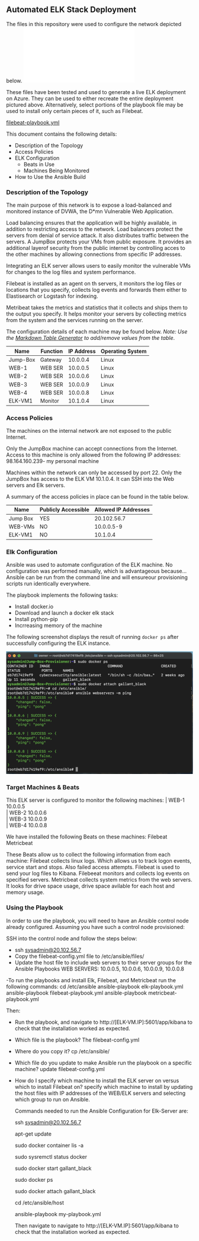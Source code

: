 ## Automated ELK Stack Deployment

The files in this repository were used to configure the network depicted below.
![HW 12 Diagram.drawio.pdf](Diagrams/HW_12_Diagram.drawio.pdf)

These files have been tested and used to generate a live ELK deployment on Azure. They can be used to either recreate the entire deployment pictured above. Alternatively, select portions of the playbook file may be used to install only certain pieces of it, such as Filebeat.

[filebeat-playbook.yml](Ansible/my-playbook.yml)

This document contains the following details:
- Description of the Topology
- Access Policies
- ELK Configuration
   - Beats in Use
   - Machines Being Monitored
- How to Use the Ansible Build


### Description of the Topology

The main purpose of this network is to expose a load-balanced and monitored instance of DVWA, the D*mn Vulnerable Web Application.

Load balancing ensures that the application will be highly available, in addition to restricting access to the network. Load balancers protect the servers from denial of service attack. It also distributes traffic between the servers.
A JumpBox protects your VMs from public exposure. It provides an additional layerof security  from the public internet by controlling acces to the other machines by allowing connections from specific IP addresses.

Integrating an ELK server allows users to easily monitor the vulnerable VMs for changes to the log files and system performance.
 
Filebeat is installed as an agent on th servers, it monitors the log files or locations that you specify, collects log events and forwards them either to Elastisearch or Logstash for indexing.

Metribeat takes the metrics and statistics that it collects and ships them to the output you specify. It helps monitor your servers by collecting metrics from the system and the services running on the server.

The configuration details of each machine may be found below.
_Note: Use the [Markdown Table Generator](http://www.tablesgenerator.com/markdown_tables) to add/remove values from the table_.

| Name     | Function | IP Address | Operating System |
|----------|----------|------------|------------------|
| Jump-Box | Gateway  | 10.0.0.4   | Linux            |
| WEB-1    | WEB SER  | 10.0.0.5   | Linux            |
| WEB-2    | WEB SER  | 10.0.0.6   | Linux            |
| WEB-3    | WEB SER  | 10.0.0.9   | Linux            |
| WEB-4    | WEB SER  | 10.0.0.8   | Linux            |
| ELK-VM1  | Monitor  | 10.1.0.4   | Linux            |          
### Access Policies

The machines on the internal network are not exposed to the public Internet. 

Only the JumpBox machine can accept connections from the Internet. Access to this machine is only allowed from the following IP addresses:
98.164.160.239- my personal machine

Machines within the network can only be accessed by port 22.
Only the JumpBox has access to the ELK VM 10.1.0.4. It can SSH into the Web servers and Elk servers.

A summary of the access policies in place can be found in the table below.

| Name     | Publicly Accessible | Allowed IP Addresses |
|----------|---------------------|----------------------|
| Jump Box |      YES            |   20.102.56.7
| WEB-VMs  |      NO             |   10.0.0.5-9         |
| ELK-VM1  |      NO             |   10.1.0.4           |

### Elk Configuration

Ansible was used to automate configuration of the ELK machine. No configuration was performed manually, which is advantageous because...
Ansible can be run from the command line and will ensureour provisioning scripts run identically everywhere.


The playbook implements the following tasks:
- Install docker.io
- Download and launch a docker elk stack
- Install python-pip
- Incrreasing memory of the machine

The following screenshot displays the result of running `docker ps` after successfully configuring the ELK instance.

![Docker ps output](Images/Docker_ps_output.png)

### Target Machines & Beats
This ELK server is configured to monitor the following machines:
| WEB-1 10.0.0.5  
| WEB-2 10.0.0.6         
| WEB-3 10.0.0.9       
| WEB-4 10.0.0.8 

We have installed the following Beats on these machines:
Filebeat
Metricbeat

These Beats allow us to collect the following information from each machine:
Filebeat collects linux logs. Which allows us to track logon events, service start and stops. Also failed access attempts.
Filebeat is used to send your log files to Kibana. Filebeeat monitors and collects log events on specified servers.
Metricbeat collects system metrics from the web servers. It looks for drive space usage, drive space avilable for each host and memory usage.


### Using the Playbook
In order to use the playbook, you will need to have an Ansible control node already configured. Assuming you have such a control node provisioned: 

SSH into the control node and follow the steps below:
- ssh sysadmin@20.102.56.7
- Copy the filebeat-config.yml file to /etc/ansible/files/
- Update the host file to include web servers  to their server groups for the Ansible Playbooks
  WEB SERVERS: 10.0.0.5, 10.0.0.6, 10.0.0.9, 10.0.0.8
  
-To run the playbooks and install Elk, Filebeat, and Metricbeat run the following commands:
cd /etc/ansible
ansible-playbook elk-playbook.yml
ansible-playbook filebeat-playbook.yml
ansible-playbook metricbeat-playbook.yml

Then:

- Run the playbook, and navigate to http://[ELK-VM.IP]:5601/app/kibana to check that the installation worked as expected. 


- Which file is the playbook? 
  The filebeat-config.yml
- Where do you copy it?
  cp /etc/ansible/
- Which file do you update to make Ansible run the playbook on a specific machine? 
  update filebeat-config.yml
- How do I specify which machine to install the ELK server on versus which to install Filebeat on?
  specify which machine to install by updating the host files with IP addresses of the WEB/ELK servers and selecting which group to run on Ansible.
  
  Commands needed to run the Ansible Configuration for Elk-Server are:
  
  ssh sysadmin@20.102.56.7
  
  apt-get update
  
  sudo docker container lis -a
  
  sudo sysremctl status docker
  
  sudo docker start gallant_black
  
  sudo docker ps
  
  sudo docker attach gallant_black
  
  cd /etc/ansible/host
  
  ansible-playbook my-playbook.yml
  
  Then navigate to navigate to http://[ELK-VM.IP]:5601/app/kibana to check that the installation worked as expected. 



